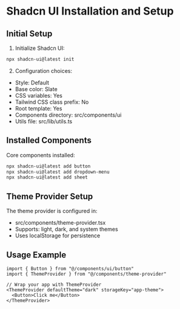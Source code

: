 # Shadcn UI Installation and Setup

## Initial Setup

1. Initialize Shadcn UI:
```bash
npx shadcn-ui@latest init
```

2. Configuration choices:
- Style: Default
- Base color: Slate
- CSS variables: Yes
- Tailwind CSS class prefix: No
- Root template: Yes
- Components directory: src/components/ui
- Utils file: src/lib/utils.ts

## Installed Components

Core components installed:
```bash
npx shadcn-ui@latest add button
npx shadcn-ui@latest add dropdown-menu
npx shadcn-ui@latest add sheet
```

## Theme Provider Setup

The theme provider is configured in:
- src/components/theme-provider.tsx
- Supports: light, dark, and system themes
- Uses localStorage for persistence

## Usage Example

```tsx
import { Button } from "@/components/ui/button"
import { ThemeProvider } from "@/components/theme-provider"

// Wrap your app with ThemeProvider
<ThemeProvider defaultTheme="dark" storageKey="app-theme">
  <Button>Click me</Button>
</ThemeProvider>
```
